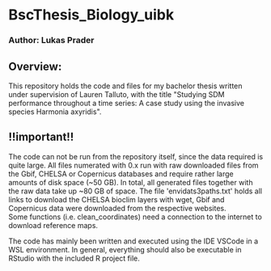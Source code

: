 # BscThesis_Biology_uibk
### Author: Lukas Prader

## Overview: 
This repository holds the code and files for my bachelor thesis written under supervision of Lauren Talluto, with the title "Studying SDM performance throughout a time series: A case study using the invasive species Harmonia axyridis".

## !!important!!
The code can not be run from the repository itself, since the data required is quite large. 
All files numerated with 0.x run with raw downloaded files from the Gbif, CHELSA or Copernicus databases and require rather large amounts of disk space (~50 GB). 
In total, all generated files together with the raw data take up ~80 GB of space.
The file 'envidats3paths.txt' holds all links to download the CHELSA bioclim layers with wget, Gbif and Copernicus data were downloaded from the respective websites.  
Some functions (i.e. clean_coordinates) need a connection to the internet to download reference maps. 

The code has mainly been written and executed using the IDE VSCode in a WSL environment. 
In general, everything should also be executable in RStudio with the included R project file.
